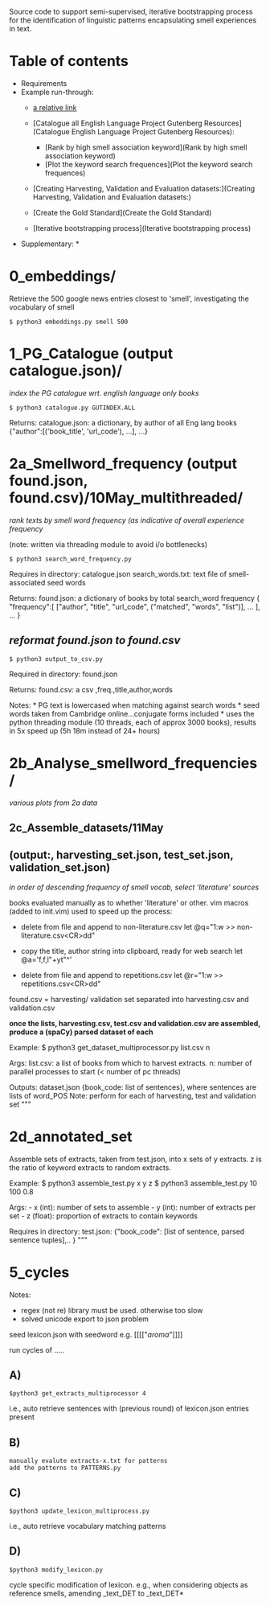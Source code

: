 Source code to support semi-supervised, iterative bootstrapping process for the identification of linguistic patterns encapsulating smell experiences in text.

# Table of contents
* Requirements
* Example run-through:
    * [a relative link](readme_1.md) 
    * [Catalogue all English Language Project Gutenberg Resources](Catalogue English Language Project Gutenberg Resources):
        * [Rank by high smell association keyword](Rank by high smell association keyword)
        * [Plot the keyword search frequences](Plot the keyword search frequences)
        
    * [Creating Harvesting, Validation and Evaluation datasets:](Creating Harvesting, Validation and Evaluation datasets:)
    * [Create the Gold Standard](Create the Gold Standard)
    
    * [Iterative bootstrapping process](Iterative bootstrapping process)
* Supplementary:
    * 

# 0_embeddings/

Retrieve the 500 google news entries closest to 'smell', investigating the vocabulary of smell

    $ python3 embeddings.py smell 500

# 1_PG_Catalogue (output catalogue.json)/
_index the PG catalogue wrt. english language only books_

    $ python3 catalogue.py GUTINDEX.ALL

Returns:
    catalogue.json: a dictionary, by author of all Eng lang books
    {"author":[('book_title', 'url_code'), ...], ...}

# 2a_Smellword_frequency (output found.json, found.csv)/10May_multithreaded/
_rank texts by smell word frequency (as indicative of overall experience frequency_

(note: written via threading module to avoid i/o bottlenecks)

    $ python3 search_word_frequency.py

Requires in directory:
    catalogue.json
    search_words.txt: text file of smell-associated seed words

Returns:
    found.json: a dictionary of books by total search_word frequency
    {
    "frequency":[
                     ["author", "title", "url_code", ("matched", "words", "list")],
                     ...
                ], 
                ...
    }
    
## _reformat found.json to found.csv_

    $ python3 output_to_csv.py
    
Required in directory:
    found.json

Returns:
    found.csv: a csv
    ,freq.,title,author,words

Notes: 
    * PG text is lowercased when matching against search words
    * seed words taken from Cambridge online...conjugate forms included
    * uses the python threading module (10 threads, each of approx 3000 books), results in 5x speed up (5h 18m instead of 24+ hours)

# 2b_Analyse_smellword_frequencies/
_various plots from 2a data_


2c_Assemble_datasets/11May 
-
(output:, harvesting_set.json, test_set.json, validation_set.json)
-
_in order of descending frequency of smell vocab, select 'literature' sources_

books evaluated manually as to whether 'literature' or other.
vim macros (added to init.vim) used to speed up the process:

* delete from file and append to non-literature.csv
let @q="1:w >> non-literature.csv\<CR>dd"

* copy the title, author string into clipboard, ready for web search
let @a='f,f,l"+yt"^'

* delete from file and append to repetitions.csv
let @r="1:w >> repetitions.csv\<CR>dd"

found.csv = harvesting/ validation set 
separated into harvesting.csv and validation.csv

**once the lists, harvesting.csv, test.csv and validation.csv are assembled, produce a (spaCy) parsed dataset of each**

Example:
    $ python3 get_dataset_multiprocessor.py list.csv n

Args:
    list.csv: a list of books from which to harvest extracts.
    n: number of parallel processes to start (< number of pc threads)

Outputs:
    dataset.json {book_code: list of sentences}, where sentences are lists of word_POS
    Note: perform for each of harvesting, test and validation set
"""

# 2d_annotated_set
Assemble sets of extracts, taken from test.json, into x sets of y extracts.
z is the ratio of keyword extracts to random extracts.

Example:
    $ python3 assemble_test.py x y z
    $ python3 assemble_test.py 10 100 0.8

Args:
    - x (int): number of sets to assemble
    - y (int): number of extracts per set
    - z (float): proportion of extracts to contain keywords

Requires in directory:
    test.json: {"book_code": [list of sentence, parsed sentence tuples],.. }
"""

# 5_cycles
Notes:
* regex (not re) library must be used. otherwise too slow
* solved unicode export to json problem

seed lexicon.json with seedword
    e.g. [[[["_aroma_"]]]]

run cycles of .....

## A) 
    $python3 get_extracts_multiprocessor 4

i.e., auto retrieve sentences with (previous round) of lexicon.json entries present

## B) 
    manually evalute extracts-x.txt for patterns
    add the patterns to PATTERNS.py

## C) 
    $python3 update_lexicon_multiprocess.py

i.e., auto retrieve vocabulary matching patterns

## D)  
    $python3 modify_lexicon.py

cycle specific modification of lexicon.
e.g., when considering objects as reference smells, amending _text_DET to _text_DET*

